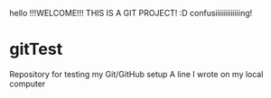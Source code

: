 hello
!!!WELCOME!!!
THIS IS A GIT PROJECT! :D
confusiiiiiiiiiiiiing!
# gitTest
Repository for testing my Git/GitHub setup
A line I wrote on my local computer  
